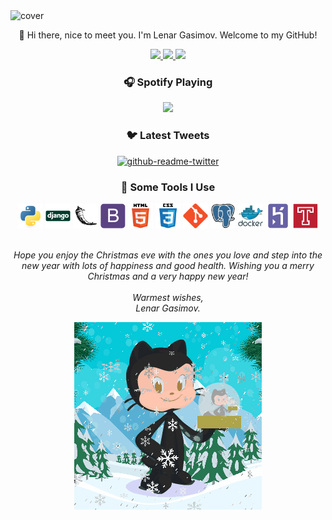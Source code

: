<img src="https://user-images.githubusercontent.com/49686277/109705521-4e6b1300-7bb1-11eb-8380-48681240721a.png" alt="cover" />

<p align='center'>👋 Hi there, nice to meet you. I'm Lenar Gasimov. Welcome to my GitHub!</p>
	
<div align='center'>
	<a href="https://t.me/lenargasimov" target="_blank">
	    <img src="https://img.shields.io/twitter/follow/lenargasimov?style=social" />   
	</a>
	<a href="https://www.linkedin.com/in/lenargasimov/" target="_blank">
	    <img src="https://img.shields.io/badge/-lenargasimov-blue?style=flat-square&logo=Linkedin&logoColor=white&link=https://www.linkedin.com/in/lenargasimov" />
	</a>
	<a href="mailto:lenargasimov@duck.com" target="_blank">
	    <img src="https://img.shields.io/badge/DuckDuckGo-DE5833?style=social&logo=DuckDuckGo&logoColor=white" />   
	</a>
</div>

<div align='center'>
	<h3>🎧 Spotify Playing</h2>
	<img src="https://spotify-recently-played-readme.vercel.app/api?user=lyc5820s2tgyaacnm646qlk8h" />   
</div>

<div align='center'>
	<h3>🐦 Latest Tweets</h2>
	<p><a href="https://www.twitter.com/lenargasimov"><img src="https://github-readme-twitter-gazf.vercel.app/api?id=lenargasimov&amp;layout=wide" alt="github-readme-twitter"></a></p>
</div>	


<div align="center">
	<h3>🚀 Some Tools I Use</h2>
	<img src="https://raw.githubusercontent.com/devicons/devicon/master/icons/python/python-original.svg" alt="python" width="40" height="40" />
	<img src="https://raw.githubusercontent.com/devicons/devicon/master/icons/django/django-original.svg" alt="django" width="40" height="40" />
	<img src="https://raw.githubusercontent.com/devicons/devicon/master/icons/flask/flask-original.svg" alt="flask" width="40" height="40" />
	<img src="https://raw.githubusercontent.com/devicons/devicon/master/icons/bootstrap/bootstrap-plain.svg" alt="bootstrap" width="40" height="40" />
	<img src="https://raw.githubusercontent.com/devicons/devicon/master/icons/html5/html5-original-wordmark.svg" alt="html" width="40" height="40" />
	<img src="https://raw.githubusercontent.com/devicons/devicon/master/icons/css3/css3-original-wordmark.svg" alt="css3" width="40" height="40" />
	<img src="https://raw.githubusercontent.com/devicons/devicon/master/icons/git/git-original.svg" alt="git" width="40" height="40" />
	<img src="https://raw.githubusercontent.com/devicons/devicon/master/icons/postgresql/postgresql-original.svg" alt="postgresql" width="40" height="40" />
	<img src="https://raw.githubusercontent.com/devicons/devicon/master/icons/docker/docker-original-wordmark.svg" alt="docker" width="40" height="40" />
	<img src="https://raw.githubusercontent.com/devicons/devicon/master/icons/heroku/heroku-plain.svg" alt="heroku" width="40" height="40" />
	<img src="https://raw.githubusercontent.com/devicons/devicon/master/icons/travis/travis-plain.svg" alt="travis" width="40" height="40" />
</div>

<br>

<div align="center">
	<p><i>Hope you enjoy the Christmas eve with the ones you love and step into the new year with lots of happiness and good health. Wishing you a merry Christmas and a very happy new year! <br>
		<br>
		Warmest wishes, <br>
		Lenar Gasimov.</i></p>
	<img src="winter.gif"/>
</div>

